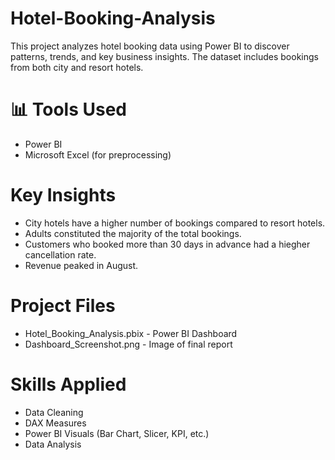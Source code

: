 # Hotel-Booking-Analysis

This project analyzes hotel booking data using Power BI to discover patterns, trends, and key business insights. The dataset includes bookings from both city and resort hotels.

# 📊 Tools Used
- Power BI
- Microsoft Excel (for preprocessing)

# Key Insights
- City hotels have a higher number of bookings compared to resort hotels.
- Adults constituted the majority of the total bookings.
- Customers who booked more than 30 days in advance had a hiegher cancellation rate.
- Revenue peaked in August.

# Project Files
- Hotel_Booking_Analysis.pbix - Power BI Dashboard
- Dashboard_Screenshot.png - Image of final report

# Skills Applied
- Data Cleaning
- DAX Measures
- Power BI Visuals (Bar Chart, Slicer, KPI, etc.)
- Data Analysis
